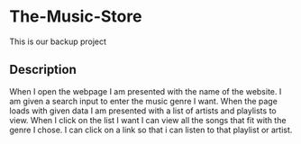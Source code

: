 # The-Music-Store

This is our backup project

## Description 

When I open the webpage I am presented with the name of the website. I am given a search input to enter the music genre I want. When the page loads with given data I am presented with a list of artists and playlists to view. When I click on the list I want I can view all the songs that fit with the genre I chose. I can click on a link so that i can listen to that playlist or artist.
